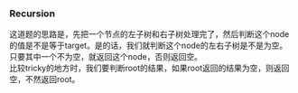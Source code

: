 ### Recursion
这道题的思路是，先把一个节点的左子树和右子树处理完了，然后判断这个node的值是不是等于target。是的话，我们就判断这个node的左右子树是不是为空。只要其中一个不为空，就返回这个node，否则返回空。  
比较tricky的地方时，我们要判断root的结果，如果root返回的结果为空，则返回空，不然返回root。